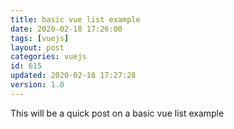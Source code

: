 ```yaml
---
title: basic vue list example
date: 2020-02-18 17:26:00
tags: [vuejs]
layout: post
categories: vuejs
id: 615
updated: 2020-02-18 17:27:28
version: 1.0
---
```


This will be a quick post on a basic vue list example

<!-- more -->
